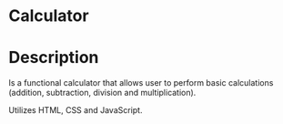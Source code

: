 # Calculator
<h1>Description</h1>
Is a functional calculator that allows user to perform basic calculations (addition, subtraction, division and multiplication).

Utilizes HTML, CSS and JavaScript.